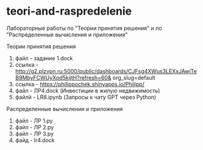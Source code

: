 # teori-and-raspredelenie
Лабораторные работы  по "Теории принятия решения" и  по "Распределенные вычисления и приложения"

Теории принятия решения
1. файл - задание 1.dock
2. ссылка - http://g2.plzvpn.ru:5000/public/dashboards/CJFsg4XWus3LEXxJAwjTeB9MbyFCWUyXod5kijtH?refresh=60& org_slug=default
3. ссылка - https://philippochek.shinyapps.io/Philipp/
4. файл - ЛР4.dock (Инвестиции в жилую недвижимость)
5. файлй - LR8.ipynb (Запросы к чату GPT через Python)


Распределенные вычисления и приложения
1. файл  - ЛР 1.py
2. файл  - ЛР 2.py
3. файл  - ЛР 3.py
4. файд - lr4.dock

